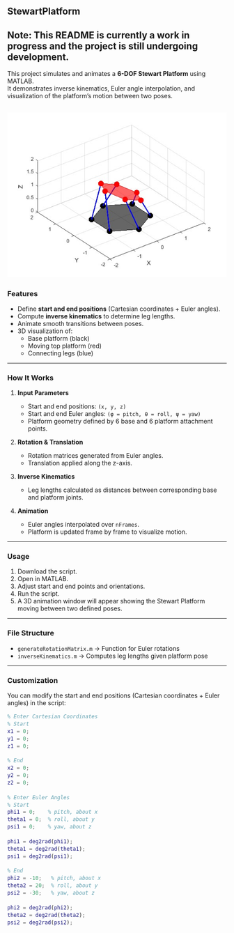 ## StewartPlatform

## Note: This README is currently a work in progress and the project is still undergoing development.

This project simulates and animates a **6-DOF Stewart Platform** using MATLAB.  
It demonstrates inverse kinematics, Euler angle interpolation, and visualization of the platform’s motion between two poses.

![alt text](StewartPlatform.jpg)
---

### Features
- Define **start and end positions** (Cartesian coordinates + Euler angles).  
- Compute **inverse kinematics** to determine leg lengths.  
- Animate smooth transitions between poses.  
- 3D visualization of:
  - Base platform (black)  
  - Moving top platform (red)  
  - Connecting legs (blue)  

---

### How It Works
1. **Input Parameters**
   - Start and end positions: `(x, y, z)`  
   - Start and end Euler angles: `(φ = pitch, θ = roll, ψ = yaw)`  
   - Platform geometry defined by 6 base and 6 platform attachment points.

2. **Rotation & Translation**
   - Rotation matrices generated from Euler angles.  
   - Translation applied along the z-axis.  

3. **Inverse Kinematics**
   - Leg lengths calculated as distances between corresponding base and platform joints.

4. **Animation**
   - Euler angles interpolated over `nFrames`.  
   - Platform is updated frame by frame to visualize motion.  

---

### Usage
1. Download the script.  
2. Open in MATLAB.
3. Adjust start and end points and orientations.  
4. Run the script.
5. A 3D animation window will appear showing the Stewart Platform moving between two defined poses.

---

### File Structure
- `generateRotationMatrix.m` → Function for Euler rotations  
- `inverseKinematics.m` → Computes leg lengths given platform pose  

---

### Customization

You can modify the start and end positions (Cartesian coordinates + Euler angles) in the script:  

```matlab
% Enter Cartesian Coordinates
% Start
x1 = 0;
y1 = 0;
z1 = 0;

% End
x2 = 0;
y2 = 0;
z2 = 0;

% Enter Euler Angles
% Start
phi1 = 0;    % pitch, about x
theta1 = 0;  % roll, about y
psi1 = 0;    % yaw, about z

phi1 = deg2rad(phi1);
theta1 = deg2rad(theta1);
psi1 = deg2rad(psi1);

% End
phi2 = -10;   % pitch, about x
theta2 = 20;  % roll, about y
psi2 = -30;   % yaw, about z

phi2 = deg2rad(phi2);
theta2 = deg2rad(theta2);
psi2 = deg2rad(psi2);
